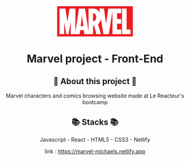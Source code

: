 <center>
<img src="src/marvel-logo.png" alt="Marvel" width="200"/>
<h1>Marvel project - Front-End</h1>
<h2><strong>🎯 About this project 🎯</strong></h2>
Marvel characters and comics browsing website made at Le Reacteur's bootcamp
<h2><strong>📚 Stacks 📚</strong></h2>
Javascript - React - HTML5 - CSS3 - Netlify

link : <https://marvel-michaels.netlify.app>

</center>
